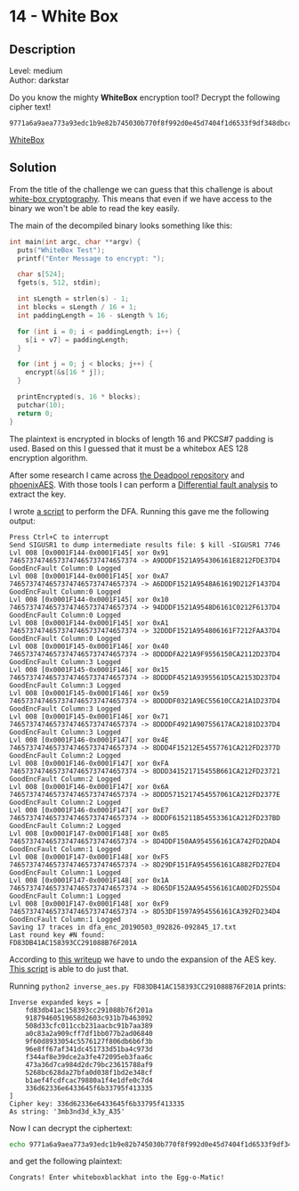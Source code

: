# 14 - White Box

## Description
Level: medium<br/>
Author: darkstar

Do you know the mighty **WhiteBox** encryption tool? Decrypt the following cipher text!

```
9771a6a9aea773a93edc1b9e82b745030b770f8f992d0e45d7404f1d6533f9df348dbccd71034aff88afd188007df4a5c844969584b5ffd6ed2eb92aa419914e
```

[WhiteBox](WhiteBox)

## Solution
From the title of the challenge we can guess that this challenge is about [white-box
cryptography](https://whiteboxcrypto.com/). This means that even if we have access to the binary we won't be able to
read the key easily.

The main of the decompiled binary looks something like this:

```c
int main(int argc, char **argv) {
  puts("WhiteBox Test");
  printf("Enter Message to encrypt: ");

  char s[524];
  fgets(s, 512, stdin);

  int sLength = strlen(s) - 1;
  int blocks = sLength / 16 + 1;
  int paddingLength = 16 - sLength % 16;

  for (int i = 0; i < paddingLength; i++) {
    s[i + v7] = paddingLength;
  }

  for (int j = 0; j < blocks; j++) {
    encrypt(&s[16 * j]);
  }

  printEncrypted(s, 16 * blocks);
  putchar(10);
  return 0;
}
```

The plaintext is encrypted in blocks of length 16 and PKCS#7 padding is used. Based on this I guessed that it must be a
whitebox AES 128 encryption algorithm.

After some research I came across [the Deadpool repository](https://github.com/SideChannelMarvels/Deadpool) and
[phoenixAES](https://github.com/SideChannelMarvels/JeanGrey/tree/master/phoenixAES). With those tools I can perform a
[Differential fault analysis](https://en.wikipedia.org/wiki/Differential_fault_analysis) to extract the key.

I wrote [a script](dfa.py) to perform the DFA. Running this gave me the following output:

```
Press Ctrl+C to interrupt
Send SIGUSR1 to dump intermediate results file: $ kill -SIGUSR1 7746
Lvl 008 [0x0001F144-0x0001F145[ xor 0x91 74657374746573747465737474657374 -> A9DDDF1521A954306161E8212FDE37D4 GoodEncFault Column:0 Logged
Lvl 008 [0x0001F144-0x0001F145[ xor 0xA7 74657374746573747465737474657374 -> A6DDDF1521A9548A61619D212F1437D4 GoodEncFault Column:0 Logged
Lvl 008 [0x0001F144-0x0001F145[ xor 0x10 74657374746573747465737474657374 -> 94DDDF1521A9548D6161C0212F6137D4 GoodEncFault Column:0 Logged
Lvl 008 [0x0001F144-0x0001F145[ xor 0xA1 74657374746573747465737474657374 -> 32DDDF1521A954806161F7212FAA37D4 GoodEncFault Column:0 Logged
Lvl 008 [0x0001F145-0x0001F146[ xor 0x40 74657374746573747465737474657374 -> 8DDDDFA221A9F9556150CA2112D237D4 GoodEncFault Column:3 Logged
Lvl 008 [0x0001F145-0x0001F146[ xor 0x15 74657374746573747465737474657374 -> 8DDDDF4521A9395561D5CA2153D237D4 GoodEncFault Column:3 Logged
Lvl 008 [0x0001F145-0x0001F146[ xor 0x59 74657374746573747465737474657374 -> 8DDDDF0321A9EC55610CCA21A1D237D4 GoodEncFault Column:3 Logged
Lvl 008 [0x0001F145-0x0001F146[ xor 0x71 74657374746573747465737474657374 -> 8DDDDF4921A90755617ACA2181D237D4 GoodEncFault Column:3 Logged
Lvl 008 [0x0001F146-0x0001F147[ xor 0x4E 74657374746573747465737474657374 -> 8DDD4F15212E54557761CA212FD2377D GoodEncFault Column:2 Logged
Lvl 008 [0x0001F146-0x0001F147[ xor 0xFA 74657374746573747465737474657374 -> 8DDD341521715455B661CA212FD23721 GoodEncFault Column:2 Logged
Lvl 008 [0x0001F146-0x0001F147[ xor 0x6A 74657374746573747465737474657374 -> 8DDD5715217454557061CA212FD2377E GoodEncFault Column:2 Logged
Lvl 008 [0x0001F146-0x0001F147[ xor 0xE7 74657374746573747465737474657374 -> 8DDDF615211B54553361CA212FD237BD GoodEncFault Column:2 Logged
Lvl 008 [0x0001F147-0x0001F148[ xor 0x85 74657374746573747465737474657374 -> 8D4DDF150AA954556161CA742FD2DAD4 GoodEncFault Column:1 Logged
Lvl 008 [0x0001F147-0x0001F148[ xor 0xF5 74657374746573747465737474657374 -> 8D29DF151FA954556161CA882FD27ED4 GoodEncFault Column:1 Logged
Lvl 008 [0x0001F147-0x0001F148[ xor 0x1A 74657374746573747465737474657374 -> 8D65DF152AA954556161CA0D2FD255D4 GoodEncFault Column:1 Logged
Lvl 008 [0x0001F147-0x0001F148[ xor 0xF9 74657374746573747465737474657374 -> 8D53DF1597A954556161CA392FD234D4 GoodEncFault Column:1 Logged
Saving 17 traces in dfa_enc_20190503_092826-092845_17.txt
Last round key #N found:
FD83DB41AC158393CC291088B76F201A
```

According to [this writeup](https://github.com/ResultsMayVary/ctf/tree/master/RHME3/whitebox) we have to undo the
expansion of the AES key. [This script](https://github.com/ResultsMayVary/ctf/blob/master/RHME3/whitebox/inverse_aes.py)
is able to do just that.

Running `python2 inverse_aes.py FD83DB41AC158393CC291088B76F201A` prints:

```
Inverse expanded keys = [
	fd83db41ac158393cc291088b76f201a
	91879460519658d2603c931b7b463092
	508d33cfc011ccb231aacbc91b7aa389
	a0c83a2a909cff7df1bb077b2ad06840
	9f60d8933054c5576127f806db6b6f3b
	96e8ff67af341dc451733d51ba4c973d
	f344af8e39dce2a3fe472095eb3faa6c
	473a36d7ca984d2dc79bc23615788af9
	5268bc628da27bfa0d038f1bd2e348cf
	b1aef4fcdfcac79880a1f4e1dfe0c7d4
	336d62336e6433645f6b33795f413335
]
Cipher key: 336d62336e6433645f6b33795f413335
As string: '3mb3nd3d_k3y_A35'
```

Now I can decrypt the ciphertext:

```bash
echo 9771a6a9aea773a93edc1b9e82b745030b770f8f992d0e45d7404f1d6533f9df348dbccd71034aff88afd188007df4a5c844969584b5ffd6ed2eb92aa419914e | xxd -r -p | openssl enc -d -aes-128-ecb -nopad -K 336d62336e6433645f6b33795f413335
```

and get the following plaintext:

```
Congrats! Enter whiteboxblackhat into the Egg-o-Matic!
```

